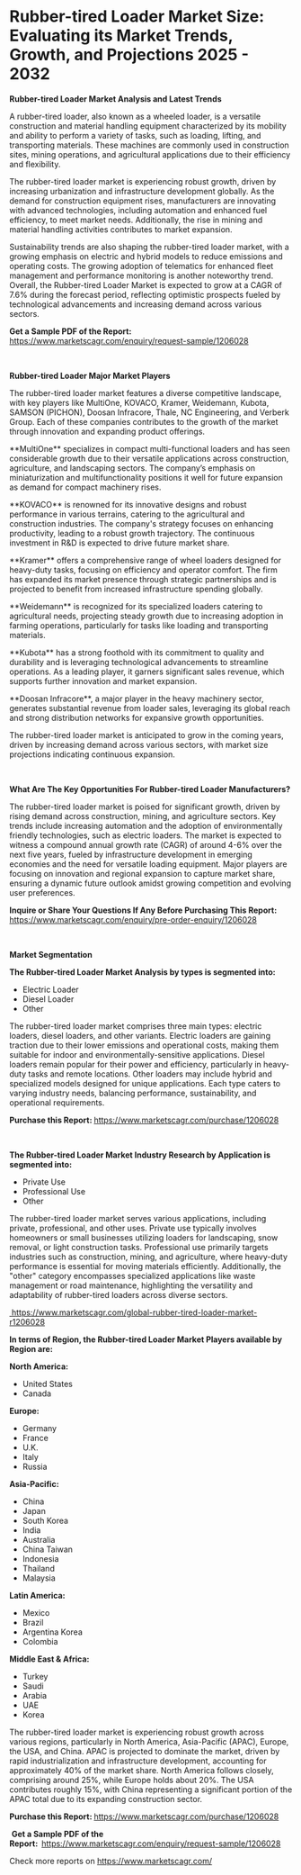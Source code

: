 <p><h1>Rubber-tired Loader Market Size: Evaluating its Market Trends, Growth, and Projections 2025 - 2032</h1></p><p><strong>Rubber-tired Loader Market Analysis and Latest Trends</strong></p>
<p><p>A rubber-tired loader, also known as a wheeled loader, is a versatile construction and material handling equipment characterized by its mobility and ability to perform a variety of tasks, such as loading, lifting, and transporting materials. These machines are commonly used in construction sites, mining operations, and agricultural applications due to their efficiency and flexibility.</p><p>The rubber-tired loader market is experiencing robust growth, driven by increasing urbanization and infrastructure development globally. As the demand for construction equipment rises, manufacturers are innovating with advanced technologies, including automation and enhanced fuel efficiency, to meet market needs. Additionally, the rise in mining and material handling activities contributes to market expansion.</p><p>Sustainability trends are also shaping the rubber-tired loader market, with a growing emphasis on electric and hybrid models to reduce emissions and operating costs. The growing adoption of telematics for enhanced fleet management and performance monitoring is another noteworthy trend. Overall, the Rubber-tired Loader Market is expected to grow at a CAGR of 7.6% during the forecast period, reflecting optimistic prospects fueled by technological advancements and increasing demand across various sectors.</p></p>
<p><strong>Get a Sample PDF of the Report:&nbsp;</strong> <a href="https://www.marketscagr.com/enquiry/request-sample/1206028?utm_campaign=3222&utm_medium=2&utm_source=Github&utm_content=ia&utm_term=12042025&utm_id=rubber-tired-loader">https://www.marketscagr.com/enquiry/request-sample/1206028</a></p>
<p>&nbsp;</p>
<p><strong>Rubber-tired Loader Major Market Players</strong></p>
<p><p>The rubber-tired loader market features a diverse competitive landscape, with key players like MultiOne, KOVACO, Kramer, Weidemann, Kubota, SAMSON (PICHON), Doosan Infracore, Thale, NC Engineering, and Verberk Group. Each of these companies contributes to the growth of the market through innovation and expanding product offerings.</p><p>**MultiOne** specializes in compact multi-functional loaders and has seen considerable growth due to their versatile applications across construction, agriculture, and landscaping sectors. The company’s emphasis on miniaturization and multifunctionality positions it well for future expansion as demand for compact machinery rises.</p><p>**KOVACO** is renowned for its innovative designs and robust performance in various terrains, catering to the agricultural and construction industries. The company's strategy focuses on enhancing productivity, leading to a robust growth trajectory. The continuous investment in R&D is expected to drive future market share.</p><p>**Kramer** offers a comprehensive range of wheel loaders designed for heavy-duty tasks, focusing on efficiency and operator comfort. The firm has expanded its market presence through strategic partnerships and is projected to benefit from increased infrastructure spending globally.</p><p>**Weidemann** is recognized for its specialized loaders catering to agricultural needs, projecting steady growth due to increasing adoption in farming operations, particularly for tasks like loading and transporting materials.</p><p>**Kubota** has a strong foothold with its commitment to quality and durability and is leveraging technological advancements to streamline operations. As a leading player, it garners significant sales revenue, which supports further innovation and market expansion.</p><p>**Doosan Infracore**, a major player in the heavy machinery sector, generates substantial revenue from loader sales, leveraging its global reach and strong distribution networks for expansive growth opportunities.</p><p>The rubber-tired loader market is anticipated to grow in the coming years, driven by increasing demand across various sectors, with market size projections indicating continuous expansion.</p></p>
<p>&nbsp;</p>
<p><strong>What Are The Key Opportunities For Rubber-tired Loader Manufacturers?</strong></p>
<p><p>The rubber-tired loader market is poised for significant growth, driven by rising demand across construction, mining, and agriculture sectors. Key trends include increasing automation and the adoption of environmentally friendly technologies, such as electric loaders. The market is expected to witness a compound annual growth rate (CAGR) of around 4-6% over the next five years, fueled by infrastructure development in emerging economies and the need for versatile loading equipment. Major players are focusing on innovation and regional expansion to capture market share, ensuring a dynamic future outlook amidst growing competition and evolving user preferences.</p></p>
<p><strong>Inquire or Share Your Questions If Any Before Purchasing This Report:</strong> <a href="https://www.marketscagr.com/enquiry/pre-order-enquiry/1206028?utm_campaign=3222&utm_medium=2&utm_source=Github&utm_content=ia&utm_term=12042025&utm_id=rubber-tired-loader">https://www.marketscagr.com/enquiry/pre-order-enquiry/1206028</a></p>
<p>&nbsp;</p>
<p><strong>Market Segmentation</strong></p>
<p><strong>The Rubber-tired Loader Market Analysis by types is segmented into:</strong></p>
<p><ul><li>Electric Loader</li><li>Diesel Loader</li><li>Other</li></ul></p>
<p><p>The rubber-tired loader market comprises three main types: electric loaders, diesel loaders, and other variants. Electric loaders are gaining traction due to their lower emissions and operational costs, making them suitable for indoor and environmentally-sensitive applications. Diesel loaders remain popular for their power and efficiency, particularly in heavy-duty tasks and remote locations. Other loaders may include hybrid and specialized models designed for unique applications. Each type caters to varying industry needs, balancing performance, sustainability, and operational requirements.</p></p>
<p><strong>Purchase this Report:&nbsp;</strong><a href="https://www.marketscagr.com/purchase/1206028?utm_campaign=3222&utm_medium=2&utm_source=Github&utm_content=ia&utm_term=12042025&utm_id=rubber-tired-loader">https://www.marketscagr.com/purchase/1206028</a></p>
<p>&nbsp;</p>
<p><strong>The Rubber-tired Loader Market Industry Research by Application is segmented into:</strong></p>
<p><ul><li>Private Use</li><li>Professional Use</li><li>Other</li></ul></p>
<p><p>The rubber-tired loader market serves various applications, including private, professional, and other uses. Private use typically involves homeowners or small businesses utilizing loaders for landscaping, snow removal, or light construction tasks. Professional use primarily targets industries such as construction, mining, and agriculture, where heavy-duty performance is essential for moving materials efficiently. Additionally, the "other" category encompasses specialized applications like waste management or road maintenance, highlighting the versatility and adaptability of rubber-tired loaders across diverse sectors.</p></p>
<p><a href="https://www.marketscagr.com/global-rubber-tired-loader-market-r1206028?utm_campaign=3222&utm_medium=2&utm_source=Github&utm_content=ia&utm_term=12042025&utm_id=rubber-tired-loader">&nbsp;https://www.marketscagr.com/global-rubber-tired-loader-market-r1206028</a></p>
<p><strong>In terms of Region, the Rubber-tired Loader Market Players available by Region are:</strong></p>
<p>
    <p> <strong> North America: </strong>
        <ul>
            <li>United States</li>
            <li>Canada</li>
        </ul>
        </p> 
    <p> <strong> Europe: </strong>
        <ul>
            <li>Germany</li>
            <li>France</li>
            <li>U.K.</li>
            <li>Italy</li>
            <li>Russia</li>
        </ul>
        </p> 
    <p> <strong> Asia-Pacific: </strong>
        <ul>
            <li>China</li>
            <li>Japan</li>
            <li>South Korea</li>
            <li>India</li>
            <li>Australia</li>
            <li>China Taiwan</li>
            <li>Indonesia</li>
            <li>Thailand</li>
            <li>Malaysia</li>
        </ul>
        </p> 
    <p> <strong> Latin America: </strong>
        <ul>
            <li>Mexico</li>
            <li>Brazil</li>
            <li>Argentina Korea</li>
            <li>Colombia</li>
        </ul>
        </p> 
    <p> <strong> Middle East & Africa: </strong>
        <ul>
            <li>Turkey</li>
            <li>Saudi</li>
            <li>Arabia</li>
            <li>UAE</li>
            <li>Korea</li>
        </ul>
    </p>
    </p>
<p><p>The rubber-tired loader market is experiencing robust growth across various regions, particularly in North America, Asia-Pacific (APAC), Europe, the USA, and China. APAC is projected to dominate the market, driven by rapid industrialization and infrastructure development, accounting for approximately 40% of the market share. North America follows closely, comprising around 25%, while Europe holds about 20%. The USA contributes roughly 15%, with China representing a significant portion of the APAC total due to its expanding construction sector.</p></p>
<p><strong>Purchase this Report: </strong><a href="https://www.marketscagr.com/purchase/1206028?utm_campaign=3222&utm_medium=2&utm_source=Github&utm_content=ia&utm_term=12042025&utm_id=rubber-tired-loader">https://www.marketscagr.com/purchase/1206028</a></p>
<p>&nbsp;<strong>Get a Sample PDF of the Report:&nbsp;&nbsp;</strong><a href="https://www.marketscagr.com/enquiry/request-sample/1206028?utm_campaign=3222&utm_medium=2&utm_source=Github&utm_content=ia&utm_term=12042025&utm_id=rubber-tired-loader">https://www.marketscagr.com/enquiry/request-sample/1206028</a></p>
<p><strong></strong></p>
<p>Check more reports on <a href="https://www.marketscagr.com/?utm_campaign=3222&utm_medium=2&utm_source=Github&utm_content=ia&utm_term=12042025&utm_id=rubber-tired-loader">https://www.marketscagr.com/</a></p>